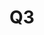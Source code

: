 ---
basin: 'No'
cudn: true
floor: Ground
grade: 5
images:
- /assets/images/rooms/noc/q3_1.jpg
- /assets/images/rooms/noc/q3_2.jpg
- /assets/images/rooms/noc/q3_3.jpg
- /assets/images/rooms/noc/q3_4.jpg
living_room: 'No'
location: North Court
name: Q3
network: Wired and Wireless
title: Q3
---